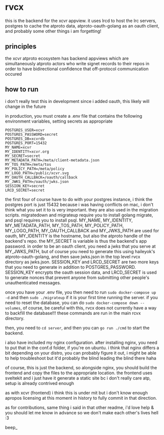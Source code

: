 # rvcx
this is the backend for the xcvr appview. it uses lrcd to host the lrc servers,
postgres to cache the atproto data, atproto-oauth-golang as an oauth client,
and probably some other things i am forgetting!

## principles
the xcvr atproto ecosystem has backend appviews which are simultaneously 
atproto actors who write signet records to their repos in order to have 
bidirectional confidence that off-protocol communication occured

## how to run
i don't really test this in development since i added oauth, this likely will 
change in the future

in production, you must create a .env file that contains the following
environment variables, setting secrets as appropriate

```
POSTGRES_USER=xcvr
POSTGRES_PASSWORD=secret
POSTGRES_DB=xcvrdb
POSTGRES_PORT=15432
MY_NAME=xcvr
MY_IDENTITY=xcvr.org
MY_SECRET=secret
MY_METADATA_PATH=/meta/client-metadata.json
MY_TOS_PATH=/meta/tos
MY_POLICY_PATH=/meta/policy
MY_LOGO_PATH=/public/xcvr.svg
MY_OAUTH_CALLBACK=/oauth/callback
MY_JWKS_PATH=/oauth/jwks.json
SESSION_KEY=secret
LRCD_SECRET=secret
```

the first four of course have to do with your postgres instance, i think the
postgres port is just 15432 because i was having conflicts on mac, i don't
think what you set it to is very important. they are also used in the migration
scripts. migratedown and migrateup require you to install golang migrate, and
psql requires you to install psql. MY_NAME, MY_IDENTITY, MY_METADATA_PATH,
MY_TOS_PATH, MY_POLICY_PATH, MY_LOGO_PATH, MY_OAUTH_CALLBACK and MY_JWKS_PATH
are used for oauth, MY_IDENTITY is the hostname, but also the atproto handle of
the backend's repo. the MY_SECRET is variable is thus the backend's app
password. in order to be an oauth client, you need a jwks that you serve at
MY_JWKS_PATH, but of course you need to generate this using haileyok's
atproto-oauth-golang, and then save jwks.json in the top level rvcx directory
as jwks.json. SESSION_KEY and LRCD_SECRET are two more keys that you need to
generate in addition to POSTGRES_PASSWORD. SESSION_KEY encrypts the oauth
session data, and LRCD_SECRET is used to generate nonces that prevent anyone
from submitting other people's unauthenticated messages.

once you have your .env file, you then need to run `sudo docker-compose up -d`
and then `sudo ./migrateup` if it is your first time running the server. if you
need to reset the database, you can do `sudo docker-compose down --volumes`, of
course, be careful with this, rvcx does not currently have a way to backfill
the database!!! these commands are run in the main rcvx directory.

then, you need to `cd server`, and then you can `go run ./cmd` to start the
backend.

i also have included my nginx configuration. after installing nginx, you need
to put that in the conf.d folder, if you're on ubuntu. i think that nginx
differs a bit depending on your distro, you can probably figure it out, i might
be able to help troubleshoot but it'd probably the blind leading the blind
there haha

of course, this is just the backend, so alongside nginx, you should build the
frontend and copy the files to the appropriate location. the frontend uses
sveltekit and i just have it generate a static site bc i don't really care atp,
setup is already contrived enough

as with xcvr (frontend) i think this is under mit but i don't know enough
apropos licensing at this moment in history to fully commit in that direction.

as for contributions, same thing i said in that other readme, i'd love help &
you should let me know in advance so we don't make each other's lives hell :3

beep_
